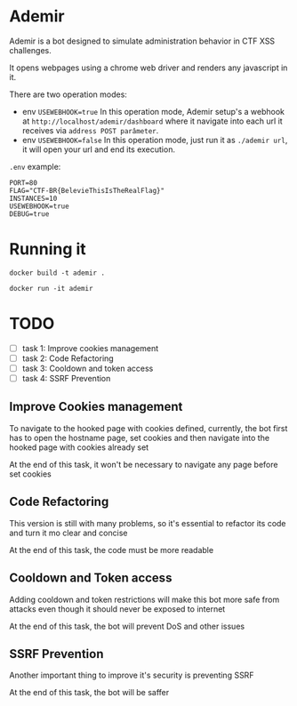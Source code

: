 # Ademir
Ademir is a bot designed to simulate administration behavior in CTF XSS challenges.

It opens webpages using a chrome web driver and renders any javascript in it.

There are two operation modes:

* env `USEWEBHOOK=true`
    In this operation mode, Ademir setup's a webhook at `http://localhost/ademir/dashboard` where it navigate into each url it receives via `address POST parâmeter`.
* env `USEWEBHOOK=false`
    In this operation mode, just run it as `./ademir url`, it will open your url and end its execution.

`.env` example:

```
PORT=80
FLAG="CTF-BR{BelevieThisIsTheRealFlag}"
INSTANCES=10
USEWEBHOOK=true
DEBUG=true
```

# Running it
`docker build -t ademir .`

`docker run -it ademir`

# TODO
- [ ] task 1: Improve cookies management
- [ ] task 2: Code Refactoring
- [ ] task 3: Cooldown and token access
- [ ] task 4: SSRF Prevention

## Improve Cookies management
To navigate to the hooked page with cookies defined, currently, the bot first has to open the hostname page, set cookies and then navigate into the hooked page with cookies already set

At the end of this task, it won't be necessary to navigate any page before set cookies
## Code Refactoring
This version is still with many problems, so it's essential to refactor its code and turn it mo clear and concise

At the end of this task, the code must be more readable
## Cooldown and Token access
Adding cooldown and token restrictions will make this bot more safe from attacks even though it should never be exposed to internet

At the end of this task, the bot will prevent DoS and other issues
## SSRF Prevention
Another important thing to improve it's security is preventing SSRF

At the end of this task, the bot will be saffer
